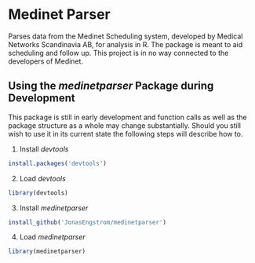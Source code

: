 # Medinet Parser

Parses data from the Medinet Scheduling system, developed by Medical Networks Scandinavia AB, for analysis in R. The package is meant to aid scheduling and follow up. This project is in no way connected to the developers of Medinet.

## Using the *medinetparser* Package during Development

This package is still in early development and function calls as well as the package structure as a whole may change substantially. Should you still wish to use it in its current state the following steps will describe how to.

1. Install *devtools*
```r
install.packages('devtools')
```
2. Load *devtools*
```r
library(devtools)
```
3. Install *medinetparser*
```r
install_github('JonasEngstrom/medinetparser')
```
4. Load *medinetparser*
```r
library(medinetparser)
```
